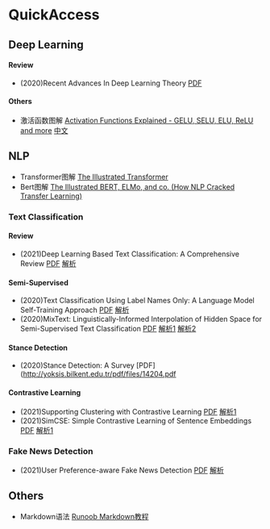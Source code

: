 # QuickAccess

## Deep Learning
#### Review
- (2020)Recent Advances In Deep Learning Theory [PDF](https://arxiv.org/pdf/2012.10931.pdf)

#### Others
- 激活函数图解 [Activation Functions Explained - GELU, SELU, ELU, ReLU and more](https://mlfromscratch.com/activation-functions-explained/) [中文](https://zhuanlan.zhihu.com/p/98863801)

## NLP
- Transformer图解 [The Illustrated Transformer](https://jalammar.github.io/illustrated-transformer/)
- Bert图解 [The Illustrated BERT, ELMo, and co. (How NLP Cracked Transfer Learning)](https://jalammar.github.io/illustrated-bert/)

### Text Classification
#### Review
- (2021)Deep Learning Based Text Classification: A Comprehensive Review [PDF](https://arxiv.org/pdf/2004.03705.pdf) [解析](https://mp.weixin.qq.com/s/P0p1mEPZXuqtcSRsU5WdIA)

#### Semi-Supervised
- (2020)Text Classification Using Label Names Only: A Language Model Self-Training Approach [PDF](https://arxiv.org/pdf/2010.07245.pdf) [解析](https://mp.weixin.qq.com/s/IKfcUvrJIfGaL0uxcxvg4g)
- (2020)MixText: Linguistically-Informed Interpolation of Hidden Space for Semi-Supervised Text Classification [PDF](https://arxiv.org/pdf/2004.12239.pdf) [解析1](https://mp.weixin.qq.com/s/j_1wgIUhhfJ4FcPRh5HhUw) [解析2](https://mp.weixin.qq.com/s/I0GSzKXwA2jcR-cfFAYnWg)

#### Stance Detection
- (2020)Stance Detection: A Survey [PDF](http://yoksis.bilkent.edu.tr/pdf/files/14204.pdf

#### Contrastive Learning
- (2021)Supporting Clustering with Contrastive Learning [PDF](https://arxiv.org/pdf/2103.12953.pdf) [解析1](https://mp.weixin.qq.com/s/BWK_tKR6If7Lww8SrRB5Ww)
- (2021)SimCSE: Simple Contrastive Learning of Sentence Embeddings [PDF](https://arxiv.org/pdf/2104.08821.pdf) [解析1](https://mp.weixin.qq.com/s/BpbI_S9lXofVFdu8qffIkg)

### Fake News Detection
- (2021)User Preference-aware Fake News Detection [PDF](https://arxiv.org/pdf/2104.12259.pdf) [解析](https://mp.weixin.qq.com/s/VRFr1-8jYJZQACVZnyy3yg)

## Others
- Markdown语法 [Runoob Markdown教程](https://www.runoob.com/markdown/md-tutorial.html)
